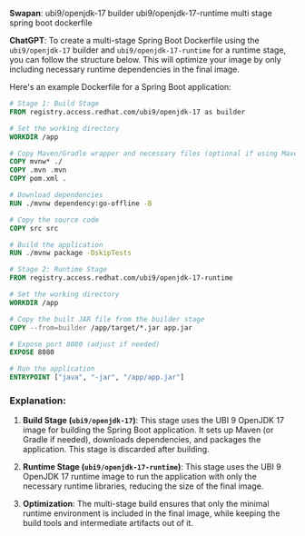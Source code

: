 **Swapan**: ubi9/openjdk-17 builder ubi9/openjdk-17-runtime multi stage spring boot dockerfile

**ChatGPT**: To create a multi-stage Spring Boot Dockerfile using the `ubi9/openjdk-17` builder and `ubi9/openjdk-17-runtime` for a runtime stage, you can follow the structure below. This will optimize your image by only including necessary runtime dependencies in the final image.

Here's an example Dockerfile for a Spring Boot application:

```Dockerfile
# Stage 1: Build Stage
FROM registry.access.redhat.com/ubi9/openjdk-17 as builder

# Set the working directory
WORKDIR /app

# Copy Maven/Gradle wrapper and necessary files (optional if using Maven/Gradle)
COPY mvnw* ./
COPY .mvn .mvn
COPY pom.xml .

# Download dependencies
RUN ./mvnw dependency:go-offline -B

# Copy the source code
COPY src src

# Build the application
RUN ./mvnw package -DskipTests

# Stage 2: Runtime Stage
FROM registry.access.redhat.com/ubi9/openjdk-17-runtime

# Set the working directory
WORKDIR /app

# Copy the built JAR file from the builder stage
COPY --from=builder /app/target/*.jar app.jar

# Expose port 8080 (adjust if needed)
EXPOSE 8080

# Run the application
ENTRYPOINT ["java", "-jar", "/app/app.jar"]
```

### Explanation:

1. **Build Stage (`ubi9/openjdk-17`)**: This stage uses the UBI 9 OpenJDK 17 image for building the Spring Boot application. It sets up Maven (or Gradle if needed), downloads dependencies, and packages the application. This stage is discarded after building.
   
2. **Runtime Stage (`ubi9/openjdk-17-runtime`)**: This stage uses the UBI 9 OpenJDK 17 runtime image to run the application with only the necessary runtime libraries, reducing the size of the final image.

3. **Optimization**: The multi-stage build ensures that only the minimal runtime environment is included in the final image, while keeping the build tools and intermediate artifacts out of it.

